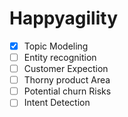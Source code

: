 # Happyagility
- [x] Topic Modeling
- [ ] Entity recognition
- [ ] Customer Expection
- [ ] Thorny product Area
- [ ] Potential churn Risks
- [ ] Intent Detection
